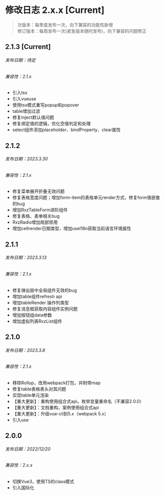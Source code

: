 # 修改日志 2.x.x [Current]

> 次版本：每季度发布一次，向下兼容的功能性新增  
> 修订版本：每周发布一次(紧急版本随时发布)，向下兼容的问题修正

## 2.1.3 [Current]
###### 发布日期：待定
###### 兼容性：2.1.x

+ 引入tsx
+ 引入vueuse
+ 使用tsx模式重写popup和popover
+ table增加过滤 
+ 修复inject默认值问题
+ 修复绑定值的逻辑，优化空值判定和处理
+ select组件添加placeholder、bindProperty、clear属性

## 2.1.2 
###### 发布日期：2023.3.30
###### 兼容性：2.1.x

+ 修复菜单展开折叠无效问题
+ 修复表格宽度问题；增加form-item的表格单元render方式，修复form值嵌套的bug
+ 增加RxzTableForm进阶组件
+ 修复表格、表单相关bug
+ RxzRadio增加局部禁用
+ 增加cellrender日期类型，增加useI18n获取当前语言环境属性

## 2.1.1 
###### 发布日期：2023.3.13
###### 兼容性：2.1.x
+ 修复弹出层中全局组件无效的bug
+ 增加table组件refresh api
+ 增加tableRender 操作列类型
+ 修复消息框获取内容组件实例问题
+ 增加按钮组data参数
+ 增加虚拟列表RxzList组件

## 2.1.0
###### 发布日期：2023.3.8
###### 兼容性：2.1.x
+ 移除Rollup，改用webpack打包，并附带map
+ 修复table表格表头对其问题
+ 实现table单元渲染
+ 【重大更新】：重构使用组合式api，枚举变量重命名（不兼容2.0.0）
+ 【重大更新】：文档重构，案例使用组合式api
+ 【重大更新】：升级vue-cli到5.x（webpack 5.x）
+ 引入use

## 2.0.0 
###### 发布日期：2022/12/20
###### 兼容性：2.x.x
+ 切换Vue3，使用TS的class模式
+ 引入国际化


